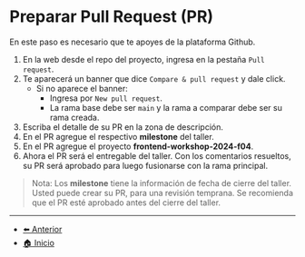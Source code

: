 # Preparar Pull Request (PR)

En este paso es necesario que te apoyes de la plataforma Github.

1. En la web desde el repo del proyecto, ingresa en la pestaña `Pull request`.
2. Te aparecerá un banner que dice `Compare & pull request` y dale click.
   - Si no aparece el banner:
     - Ingresa por `New pull request`.
     - La rama base debe ser `main` y la rama a comparar debe ser su rama creada.
3. Escriba el detalle de su PR en la zona de descripción.
4. En el PR agregue el respectivo **milestone** del taller.
5. En el PR agregue el proyecto **frontend-workshop-2024-f04**.
6. Ahora el PR será el entregable del taller. Con los comentarios resueltos, su PR será aprobado para luego fusionarse con la rama principal.

> Nota: Los **milestone** tiene la información de fecha de cierre del taller. Usted puede crear su PR, para una revisión temprana. Se recomienda que el PR esté aprobado antes del cierre del taller.

---

- [⬅️ Anterior](/docs/3-COMMIT-PUSH-CHANGES.md)
- [🏠 Inicio](/README.md)
